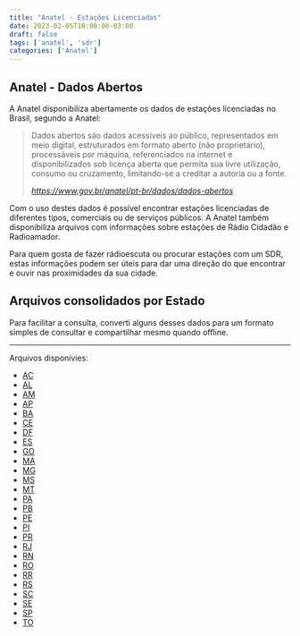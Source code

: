 ```yaml
---
title: "Anatel - Estações Licenciadas"
date: 2023-02-05T10:00:00-03:00
draft: false
tags: ['anatel', 'sdr']
categories: ['Anatel']
---
```


## Anatel - Dados Abertos
A Anatel disponibiliza abertamente os dados de estações licenciadas no Brasil, segundo a Anatel:

> Dados abertos são dados acessíveis ao público, representados em meio digital, estruturados em formato aberto (não proprietário), processáveis por máquina, referenciados na internet e disponibilizados sob licença aberta que permita sua livre utilização, consumo ou cruzamento, limitando-se a creditar a autoria ou a fonte.
>
> <cite>https://www.gov.br/anatel/pt-br/dados/dados-abertos</cite>

Com o uso destes dados é possível encontrar estações licenciadas de diferentes tipos, comerciais ou de serviços públicos.
A Anatel também disponibiliza arquivos com informações sobre estações de Rádio Cidadão e Radioamador.

Para quem gosta de fazer rádioescuta ou procurar estações com um SDR, estas informações podem ser úteis para dar uma direção do que encontrar e ouvir nas proximidades da sua cidade.

## Arquivos consolidados por Estado

Para facilitar a consulta, converti alguns desses dados para um formato simples de consultar e compartilhar mesmo quando offline.

---

Arquivos disponívies:

- [AC](./AC-estacoes-licenciadas.html)
- [AL](./AL-estacoes-licenciadas.html)
- [AM](./AM-estacoes-licenciadas.html)
- [AP](./AP-estacoes-licenciadas.html)
- [BA](./BA-estacoes-licenciadas.html)
- [CE](./CE-estacoes-licenciadas.html)
- [DF](./DF-estacoes-licenciadas.html)
- [ES](./ES-estacoes-licenciadas.html)
- [GO](./GO-estacoes-licenciadas.html)
- [MA](./MA-estacoes-licenciadas.html)
- [MG](./MG-estacoes-licenciadas.html)
- [MS](./MS-estacoes-licenciadas.html)
- [MT](./MT-estacoes-licenciadas.html)
- [PA](./PA-estacoes-licenciadas.html)
- [PB](./PB-estacoes-licenciadas.html)
- [PE](./PE-estacoes-licenciadas.html)
- [PI](./PI-estacoes-licenciadas.html)
- [PR](./PR-estacoes-licenciadas.html)
- [RJ](./RJ-estacoes-licenciadas.html)
- [RN](./RN-estacoes-licenciadas.html)
- [RO](./RO-estacoes-licenciadas.html)
- [RR](./RR-estacoes-licenciadas.html)
- [RS](./RS-estacoes-licenciadas.html)
- [SC](./SC-estacoes-licenciadas.html)
- [SE](./SE-estacoes-licenciadas.html)
- [SP](./SP-estacoes-licenciadas.html)
- [TO](./TO-estacoes-licenciadas.html)


